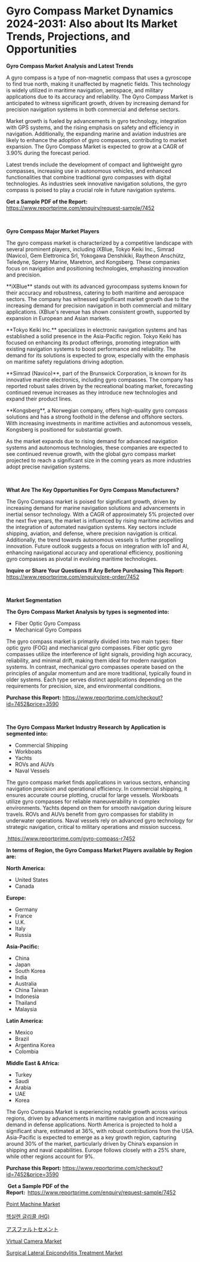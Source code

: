 <p><h1>Gyro Compass Market Dynamics 2024-2031: Also about Its Market Trends, Projections, and Opportunities</h1></p><p><strong>Gyro Compass Market Analysis and Latest Trends</strong></p>
<p><p>A gyro compass is a type of non-magnetic compass that uses a gyroscope to find true north, making it unaffected by magnetic fields. This technology is widely utilized in maritime navigation, aerospace, and military applications due to its accuracy and reliability. The Gyro Compass Market is anticipated to witness significant growth, driven by increasing demand for precision navigation systems in both commercial and defense sectors.</p><p>Market growth is fueled by advancements in gyro technology, integration with GPS systems, and the rising emphasis on safety and efficiency in navigation. Additionally, the expanding marine and aviation industries are likely to enhance the adoption of gyro compasses, contributing to market expansion. The Gyro Compass Market is expected to grow at a CAGR of 3.90% during the forecast period. </p><p>Latest trends include the development of compact and lightweight gyro compasses, increasing use in autonomous vehicles, and enhanced functionalities that combine traditional gyro compasses with digital technologies. As industries seek innovative navigation solutions, the gyro compass is poised to play a crucial role in future navigation systems.</p></p>
<p><strong>Get a Sample PDF of the Report:&nbsp;</strong> <a href="https://www.reportprime.com/enquiry/request-sample/7452">https://www.reportprime.com/enquiry/request-sample/7452</a></p>
<p>&nbsp;</p>
<p><strong>Gyro Compass Major Market Players</strong></p>
<p><p>The gyro compass market is characterized by a competitive landscape with several prominent players, including iXBlue, Tokyo Keiki Inc., Simrad (Navico), Gem Elettronica Srl, Yokogawa Denshikiki, Raytheon Anschütz, Teledyne, Sperry Marine, Maretron, and Kongsberg. These companies focus on navigation and positioning technologies, emphasizing innovation and precision.</p><p>**iXBlue** stands out with its advanced gyrocompass systems known for their accuracy and robustness, catering to both maritime and aerospace sectors. The company has witnessed significant market growth due to the increasing demand for precision navigation in both commercial and military applications. iXBlue's revenue has shown consistent growth, supported by expansion in European and Asian markets.</p><p>**Tokyo Keiki Inc.** specializes in electronic navigation systems and has established a solid presence in the Asia-Pacific region. Tokyo Keiki has focused on enhancing its product offerings, promoting integration with existing navigation systems to boost performance and reliability. The demand for its solutions is expected to grow, especially with the emphasis on maritime safety regulations driving adoption.</p><p>**Simrad (Navico)**, part of the Brunswick Corporation, is known for its innovative marine electronics, including gyro compasses. The company has reported robust sales driven by the recreational boating market, forecasting continued revenue increases as they introduce new technologies and expand their product lines.</p><p>**Kongsberg**, a Norwegian company, offers high-quality gyro compass solutions and has a strong foothold in the defense and offshore sectors. With increasing investments in maritime activities and autonomous vessels, Kongsberg is positioned for substantial growth.</p><p>As the market expands due to rising demand for advanced navigation systems and autonomous technologies, these companies are expected to see continued revenue growth, with the global gyro compass market projected to reach a significant size in the coming years as more industries adopt precise navigation systems.</p></p>
<p>&nbsp;</p>
<p><strong>What Are The Key Opportunities For Gyro Compass Manufacturers?</strong></p>
<p><p>The Gyro Compass market is poised for significant growth, driven by increasing demand for marine navigation solutions and advancements in inertial sensor technology. With a CAGR of approximately 5% projected over the next five years, the market is influenced by rising maritime activities and the integration of automated navigation systems. Key sectors include shipping, aviation, and defense, where precision navigation is critical. Additionally, the trend towards autonomous vessels is further propelling innovation. Future outlook suggests a focus on integration with IoT and AI, enhancing navigational accuracy and operational efficiency, positioning gyro compasses as pivotal in evolving maritime technologies.</p></p>
<p><strong>Inquire or Share Your Questions If Any Before Purchasing This Report:</strong> <a href="https://www.reportprime.com/enquiry/pre-order/7452">https://www.reportprime.com/enquiry/pre-order/7452</a></p>
<p>&nbsp;</p>
<p><strong>Market Segmentation</strong></p>
<p><strong>The Gyro Compass Market Analysis by types is segmented into:</strong></p>
<p><ul><li>Fiber Optic Gyro Compass</li><li>Mechanical Gyro Compass</li></ul></p>
<p><p>The gyro compass market is primarily divided into two main types: fiber optic gyro (FOG) and mechanical gyro compasses. Fiber optic gyro compasses utilize the interference of light signals, providing high accuracy, reliability, and minimal drift, making them ideal for modern navigation systems. In contrast, mechanical gyro compasses operate based on the principles of angular momentum and are more traditional, typically found in older systems. Each type serves distinct applications depending on the requirements for precision, size, and environmental conditions.</p></p>
<p><strong>Purchase this Report:&nbsp;</strong><a href="https://www.reportprime.com/checkout?id=7452&price=3590">https://www.reportprime.com/checkout?id=7452&price=3590</a></p>
<p>&nbsp;</p>
<p><strong>The Gyro Compass Market Industry Research by Application is segmented into:</strong></p>
<p><ul><li>Commercial Shipping</li><li>Workboats</li><li>Yachts</li><li>ROVs and AUVs</li><li>Naval Vessels</li></ul></p>
<p><p>The gyro compass market finds applications in various sectors, enhancing navigation precision and operational efficiency. In commercial shipping, it ensures accurate course plotting, crucial for large vessels. Workboats utilize gyro compasses for reliable maneuverability in complex environments. Yachts depend on them for smooth navigation during leisure travels. ROVs and AUVs benefit from gyro compasses for stability in underwater operations. Naval vessels rely on advanced gyro technology for strategic navigation, critical to military operations and mission success.</p></p>
<p><a href="https://www.reportprime.com/gyro-compass-r7452">&nbsp;https://www.reportprime.com/gyro-compass-r7452</a></p>
<p><strong>In terms of Region, the Gyro Compass Market Players available by Region are:</strong></p>
<p>
    <p> <strong> North America: </strong>
        <ul>
            <li>United States</li>
            <li>Canada</li>
        </ul>
        </p> 
    <p> <strong> Europe: </strong>
        <ul>
            <li>Germany</li>
            <li>France</li>
            <li>U.K.</li>
            <li>Italy</li>
            <li>Russia</li>
        </ul>
        </p> 
    <p> <strong> Asia-Pacific: </strong>
        <ul>
            <li>China</li>
            <li>Japan</li>
            <li>South Korea</li>
            <li>India</li>
            <li>Australia</li>
            <li>China Taiwan</li>
            <li>Indonesia</li>
            <li>Thailand</li>
            <li>Malaysia</li>
        </ul>
        </p> 
    <p> <strong> Latin America: </strong>
        <ul>
            <li>Mexico</li>
            <li>Brazil</li>
            <li>Argentina Korea</li>
            <li>Colombia</li>
        </ul>
        </p> 
    <p> <strong> Middle East & Africa: </strong>
        <ul>
            <li>Turkey</li>
            <li>Saudi</li>
            <li>Arabia</li>
            <li>UAE</li>
            <li>Korea</li>
        </ul>
    </p>
    </p>
<p><p>The Gyro Compass Market is experiencing notable growth across various regions, driven by advancements in maritime navigation and increasing demand in defense applications. North America is projected to hold a significant share, estimated at 36%, with robust contributions from the USA. Asia-Pacific is expected to emerge as a key growth region, capturing around 30% of the market, particularly driven by China’s expansion in shipping and naval capabilities. Europe follows closely with a 25% share, while other regions account for 9%.</p></p>
<p><strong>Purchase this Report: </strong><a href="https://www.reportprime.com/checkout?id=7452&price=3590">https://www.reportprime.com/checkout?id=7452&price=3590</a></p>
<p>&nbsp;<strong>Get a Sample PDF of the Report:&nbsp;&nbsp;</strong><a href="https://www.reportprime.com/enquiry/request-sample/7452">https://www.reportprime.com/enquiry/request-sample/7452</a></p>
<p><strong></strong></p>
<p><p><a href="https://github.com/NancyAlvarado586/Market-Research-Report-List-1/blob/main/point-machine-market.md">Point Machine Market</a></p><p><a href="https://medium.com/@walid_yasin/hexylene-glycol-hg-market-%EC%9D%98-%EA%B8%80%EB%A1%9C%EB%B2%8C-%EC%8B%9C%EC%9E%A5-%EA%B0%9C%EC%9A%94%EB%8A%94-%EC%A0%84-%EC%84%B8%EA%B3%84-%EB%B0%8F-%EC%A3%BC%EC%9A%94-%EC%8B%9C%EC%9E%A5%EC%9D%98-%EC%82%B0%EC%97%85%EC%97%90-%EC%98%81%ED%96%A5%EC%9D%84-%EB%AF%B8%EC%B9%98%EB%8A%94-%EC%A3%BC%EC%9A%94-%ED%8A%B8%EB%A0%8C%EB%93%9C%EC%97%90-%EB%8C%80%ED%95%9C-%EB%8F%85%ED%8A%B9%ED%95%9C-%EA%B4%80%EC%A0%90%EC%9D%84-%EC%A0%9C%EA%B3%B5%ED%95%A9%EB%8B%88%EB%8B%A4-f29d70cf242d">헥실렌 글리콜 (HG)</a></p><p><a href="https://medium.com/@shade463/%E3%82%A2%E3%82%B9%E3%83%95%E3%82%A1%E3%83%AB%E3%83%88%E3%82%BB%E3%83%A1%E3%83%B3%E3%83%88%E5%B8%82%E5%A0%B4%E3%81%AE%E6%88%90%E9%95%B7%E8%A6%81%E5%9B%A0%E3%81%AF%E4%BD%95%E3%81%A7%E3%81%99%E3%81%8B-%E5%B8%82%E5%A0%B4%E3%81%AE%E8%A3%BD%E5%93%81-%E7%94%A8%E9%80%94-%E5%9C%B0%E5%9F%9F%E3%81%AB%E3%81%A4%E3%81%84%E3%81%A6%E3%81%AE%E5%8C%85%E6%8B%AC%E7%9A%84%E3%81%AA%E7%A0%94%E7%A9%B6-2024%E5%B9%B4-2031%E5%B9%B4-43cb013e36f5">アスファルトセメント</a></p><p><a href="https://github.com/BretDuke76/Market-Research-Report-List-1/blob/main/virtual-camera-market.md">Virtual Camera Market</a></p><p><a href="https://medium.com/@kaceyrath00/surgical-lateral-epicondylitis-treatment-market-size-share-trends-analysis-report-by-end-use-d6dbbc33c97f">Surgical Lateral Epicondylitis Treatment Market</a></p></p>